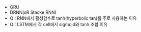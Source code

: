 - GRU
- DRNN(oR Stacke RNN)
- Q : RNN에서 활성함수로 tanh(hyperbolic tan)를 주로 사용하는 이유
- Q : LSTM에서 각 cell에서 sigmoid와 tanh 조합 이유
